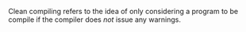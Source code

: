 Clean compiling refers to the idea of only considering a program to be compile if the compiler does *not* issue any warnings.